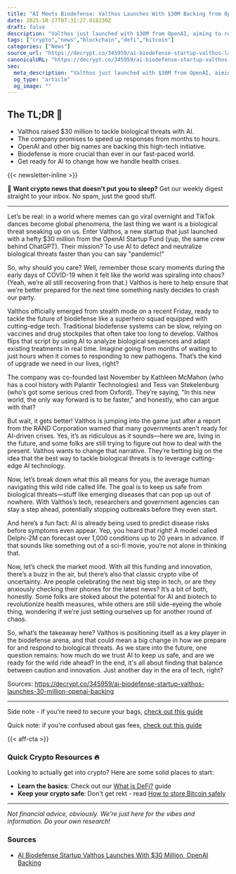 ```yaml
---
title: "AI Meets Biodefense: Valthos Launches With $30M Backing from OpenAI"
date: 2025-10-27T07:31:27.018330Z
draft: false
description: "Valthos just launched with $30M from OpenAI, aiming to revolutionize crypto and biodefense with AI technology. Here's why it matters."
tags: ["crypto","news","blockchain","defi","bitcoin"]
categories: ["News"]
source_url: "https://decrypt.co/345959/ai-biodefense-startup-valthos-launches-30-million-openai-backing"
canonicalURL: "https://decrypt.co/345959/ai-biodefense-startup-valthos-launches-30-million-openai-backing"
seo:
  meta_description: "Valthos just launched with $30M from OpenAI, aiming to revolutionize crypto and biodefense with AI technology. Here's why it matters."
  og_type: "article"
  og_image: ""
---
```


## The TL;DR 📝

- Valthos raised $30 million to tackle biological threats with AI.
- The company promises to speed up responses from months to hours.
- OpenAI and other big names are backing this high-tech initiative.
- Biodefense is more crucial than ever in our fast-paced world.
- Get ready for AI to change how we handle health crises.

{{< newsletter-inline >}}

📧 **Want crypto news that doesn't put you to sleep?** Get our weekly digest straight to your inbox. No spam, just the good stuff.

---

Let’s be real: in a world where memes can go viral overnight and TikTok dances become global phenomena, the last thing we want is a biological threat sneaking up on us. Enter Valthos, a new startup that just launched with a hefty $30 million from the OpenAI Startup Fund (yup, the same crew behind ChatGPT). Their mission? To use AI to detect and neutralize biological threats faster than you can say "pandemic!"

So, why should you care? Well, remember those scary moments during the early days of COVID-19 when it felt like the world was spiraling into chaos? (Yeah, we’re all still recovering from that.) Valthos is here to help ensure that we’re better prepared for the next time something nasty decides to crash our party. 

Valthos officially emerged from stealth mode on a recent Friday, ready to tackle the future of biodefense like a superhero squad equipped with cutting-edge tech. Traditional biodefense systems can be slow, relying on vaccines and drug stockpiles that often take too long to develop. Valthos flips that script by using AI to analyze biological sequences and adapt existing treatments in real time. Imagine going from months of waiting to just hours when it comes to responding to new pathogens. That’s the kind of upgrade we need in our lives, right?

The company was co-founded last November by Kathleen McMahon (who has a cool history with Palantir Technologies) and Tess van Stekelenburg (who’s got some serious cred from Oxford). They’re saying, "In this new world, the only way forward is to be faster," and honestly, who can argue with that? 

But wait, it gets better! Valthos is jumping into the game just after a report from the RAND Corporation warned that many governments aren’t ready for AI-driven crises. Yes, it’s as ridiculous as it sounds—here we are, living in the future, and some folks are still trying to figure out how to deal with the present. Valthos wants to change that narrative. They’re betting big on the idea that the best way to tackle biological threats is to leverage cutting-edge AI technology. 

Now, let’s break down what this all means for you, the average human navigating this wild ride called life. The goal is to keep us safe from biological threats—stuff like emerging diseases that can pop up out of nowhere. With Valthos’s tech, researchers and government agencies can stay a step ahead, potentially stopping outbreaks before they even start. 

And here’s a fun fact: AI is already being used to predict disease risks before symptoms even appear. Yep, you heard that right! A model called Delphi-2M can forecast over 1,000 conditions up to 20 years in advance. If that sounds like something out of a sci-fi movie, you’re not alone in thinking that.

Now, let’s check the market mood. With all this funding and innovation, there’s a buzz in the air, but there’s also that classic crypto vibe of uncertainty. Are people celebrating the next big step in tech, or are they anxiously checking their phones for the latest news? It’s a bit of both, honestly. Some folks are stoked about the potential for AI and biotech to revolutionize health measures, while others are still side-eyeing the whole thing, wondering if we’re just setting ourselves up for another round of chaos.

So, what’s the takeaway here? Valthos is positioning itself as a key player in the biodefense arena, and that could mean a big change in how we prepare for and respond to biological threats. As we stare into the future, one question remains: how much do we trust AI to keep us safe, and are we ready for the wild ride ahead? In the end, it's all about finding that balance between caution and innovation. Just another day in the era of tech, right?

Sources: https://decrypt.co/345959/ai-biodefense-startup-valthos-launches-30-million-openai-backing

---

Side note - if you're need to secure your bags, [check out this guide](/pages/how-to-store-bitcoin-safely/)

Quick note: if you're confused about gas fees, [check out this guide](/pages/ethereum-gas-fees-guide/)

{{< aff-cta >}}

### Quick Crypto Resources 🔥

Looking to actually get into crypto? Here are some solid places to start:
- **Learn the basics**: Check out our [What is DeFi?](/pages/what-is-defi/) guide
- **Keep your crypto safe**: Don't get rekt - read [How to store Bitcoin safely](/pages/how-to-store-bitcoin-safely/)


---

_Not financial advice, obviously. We're just here for the vibes and information. Do your own research!_

### Sources
- [AI Biodefense Startup Valthos Launches With $30 Million, OpenAI Backing](https://decrypt.co/345959/ai-biodefense-startup-valthos-launches-30-million-openai-backing)


